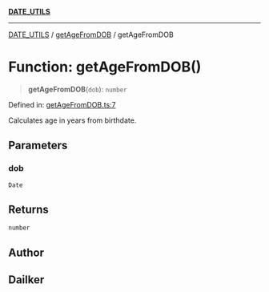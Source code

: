 [**DATE_UTILS**](../../README.md)

***

[DATE_UTILS](../../README.md) / [getAgeFromDOB](../README.md) / getAgeFromDOB

# Function: getAgeFromDOB()

> **getAgeFromDOB**(`dob`): `number`

Defined in: [getAgeFromDOB.ts:7](https://github.com/dailker/everyutil/blob/febb9ddd747c27fb11272f2ad88aedb1ae4d7cba/src/date/getAgeFromDOB.ts#L7)

Calculates age in years from birthdate.

## Parameters

### dob

`Date`

## Returns

`number`

## Author

## Dailker
